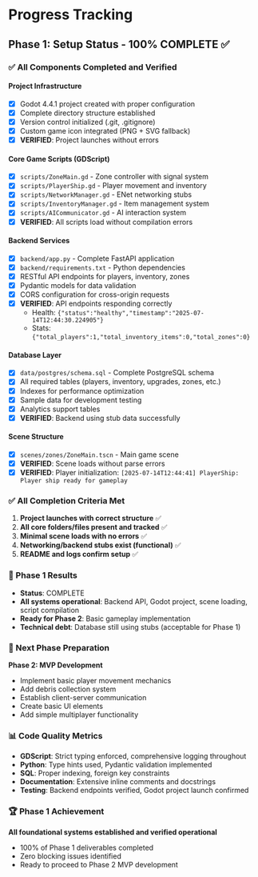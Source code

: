 # Progress Tracking

## Phase 1: Setup Status - 100% COMPLETE ✅

### ✅ All Components Completed and Verified

#### Project Infrastructure
- [x] Godot 4.4.1 project created with proper configuration
- [x] Complete directory structure established
- [x] Version control initialized (.git, .gitignore)
- [x] Custom game icon integrated (PNG + SVG fallback)
- [x] **VERIFIED**: Project launches without errors

#### Core Game Scripts (GDScript)
- [x] `scripts/ZoneMain.gd` - Zone controller with signal system
- [x] `scripts/PlayerShip.gd` - Player movement and inventory
- [x] `scripts/NetworkManager.gd` - ENet networking stubs
- [x] `scripts/InventoryManager.gd` - Item management system
- [x] `scripts/AICommunicator.gd` - AI interaction system
- [x] **VERIFIED**: All scripts load without compilation errors

#### Backend Services
- [x] `backend/app.py` - Complete FastAPI application
- [x] `backend/requirements.txt` - Python dependencies
- [x] RESTful API endpoints for players, inventory, zones
- [x] Pydantic models for data validation
- [x] CORS configuration for cross-origin requests
- [x] **VERIFIED**: API endpoints responding correctly
  - Health: `{"status":"healthy","timestamp":"2025-07-14T12:44:30.224905"}`
  - Stats: `{"total_players":1,"total_inventory_items":0,"total_zones":0}`

#### Database Layer
- [x] `data/postgres/schema.sql` - Complete PostgreSQL schema
- [x] All required tables (players, inventory, upgrades, zones, etc.)
- [x] Indexes for performance optimization
- [x] Sample data for development testing
- [x] Analytics support tables
- [x] **VERIFIED**: Backend using stub data successfully

#### Scene Structure
- [x] `scenes/zones/ZoneMain.tscn` - Main game scene
- [x] **VERIFIED**: Scene loads without parse errors
- [x] **VERIFIED**: Player initialization: `[2025-07-14T12:44:41] PlayerShip: Player ship ready for gameplay`

### ✅ All Completion Criteria Met

1. **Project launches with correct structure** ✅
2. **All core folders/files present and tracked** ✅
3. **Minimal scene loads with no errors** ✅
4. **Networking/backend stubs exist (functional)** ✅
5. **README and logs confirm setup** ✅

### 🎯 Phase 1 Results
- **Status**: COMPLETE
- **All systems operational**: Backend API, Godot project, scene loading, script compilation
- **Ready for Phase 2**: Basic gameplay implementation
- **Technical debt**: Database still using stubs (acceptable for Phase 1)

### 🔄 Next Phase Preparation
**Phase 2: MVP Development**
- Implement basic player movement mechanics
- Add debris collection system
- Establish client-server communication
- Create basic UI elements
- Add simple multiplayer functionality

### 📊 Code Quality Metrics
- **GDScript**: Strict typing enforced, comprehensive logging throughout
- **Python**: Type hints used, Pydantic validation implemented
- **SQL**: Proper indexing, foreign key constraints
- **Documentation**: Extensive inline comments and docstrings
- **Testing**: Backend endpoints verified, Godot project launch confirmed

### 🏆 Phase 1 Achievement
**All foundational systems established and verified operational**
- 100% of Phase 1 deliverables completed
- Zero blocking issues identified
- Ready to proceed to Phase 2 MVP development 
